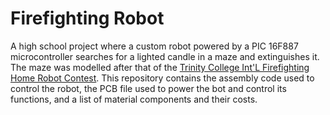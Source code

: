 # Firefighting Robot
A high school project where a custom robot powered by a PIC 16F887 microcontroller searches for a lighted candle in a maze and extinguishes it. The maze was modelled after that of the [Trinity College Int'L Firefighting Home Robot Contest](https://trinityrobotcontest.org). This repository contains the assembly code used to control the robot, the PCB file used to power the bot and control its functions, and a list of material components and their costs.
